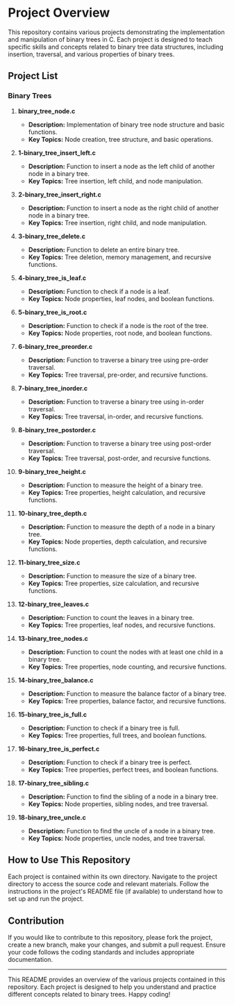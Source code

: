 # Project Overview

This repository contains various projects demonstrating the implementation and manipulation of binary trees in C. Each project is designed to teach specific skills and concepts related to binary tree data structures, including insertion, traversal, and various properties of binary trees.

## Project List

### Binary Trees

1. **binary_tree_node.c**
   - **Description:** Implementation of binary tree node structure and basic functions.
   - **Key Topics:** Node creation, tree structure, and basic operations.

2. **1-binary_tree_insert_left.c**
   - **Description:** Function to insert a node as the left child of another node in a binary tree.
   - **Key Topics:** Tree insertion, left child, and node manipulation.

3. **2-binary_tree_insert_right.c**
   - **Description:** Function to insert a node as the right child of another node in a binary tree.
   - **Key Topics:** Tree insertion, right child, and node manipulation.

4. **3-binary_tree_delete.c**
   - **Description:** Function to delete an entire binary tree.
   - **Key Topics:** Tree deletion, memory management, and recursive functions.

5. **4-binary_tree_is_leaf.c**
   - **Description:** Function to check if a node is a leaf.
   - **Key Topics:** Node properties, leaf nodes, and boolean functions.

6. **5-binary_tree_is_root.c**
   - **Description:** Function to check if a node is the root of the tree.
   - **Key Topics:** Node properties, root node, and boolean functions.

7. **6-binary_tree_preorder.c**
   - **Description:** Function to traverse a binary tree using pre-order traversal.
   - **Key Topics:** Tree traversal, pre-order, and recursive functions.

8. **7-binary_tree_inorder.c**
   - **Description:** Function to traverse a binary tree using in-order traversal.
   - **Key Topics:** Tree traversal, in-order, and recursive functions.

9. **8-binary_tree_postorder.c**
   - **Description:** Function to traverse a binary tree using post-order traversal.
   - **Key Topics:** Tree traversal, post-order, and recursive functions.

10. **9-binary_tree_height.c**
    - **Description:** Function to measure the height of a binary tree.
    - **Key Topics:** Tree properties, height calculation, and recursive functions.

11. **10-binary_tree_depth.c**
    - **Description:** Function to measure the depth of a node in a binary tree.
    - **Key Topics:** Node properties, depth calculation, and recursive functions.

12. **11-binary_tree_size.c**
    - **Description:** Function to measure the size of a binary tree.
    - **Key Topics:** Tree properties, size calculation, and recursive functions.

13. **12-binary_tree_leaves.c**
    - **Description:** Function to count the leaves in a binary tree.
    - **Key Topics:** Tree properties, leaf nodes, and recursive functions.

14. **13-binary_tree_nodes.c**
    - **Description:** Function to count the nodes with at least one child in a binary tree.
    - **Key Topics:** Tree properties, node counting, and recursive functions.

15. **14-binary_tree_balance.c**
    - **Description:** Function to measure the balance factor of a binary tree.
    - **Key Topics:** Tree properties, balance factor, and recursive functions.

16. **15-binary_tree_is_full.c**
    - **Description:** Function to check if a binary tree is full.
    - **Key Topics:** Tree properties, full trees, and boolean functions.

17. **16-binary_tree_is_perfect.c**
    - **Description:** Function to check if a binary tree is perfect.
    - **Key Topics:** Tree properties, perfect trees, and boolean functions.

18. **17-binary_tree_sibling.c**
    - **Description:** Function to find the sibling of a node in a binary tree.
    - **Key Topics:** Node properties, sibling nodes, and tree traversal.

19. **18-binary_tree_uncle.c**
    - **Description:** Function to find the uncle of a node in a binary tree.
    - **Key Topics:** Node properties, uncle nodes, and tree traversal.

## How to Use This Repository

Each project is contained within its own directory. Navigate to the project directory to access the source code and relevant materials. Follow the instructions in the project's README file (if available) to understand how to set up and run the project.

## Contribution

If you would like to contribute to this repository, please fork the project, create a new branch, make your changes, and submit a pull request. Ensure your code follows the coding standards and includes appropriate documentation.

---

This README provides an overview of the various projects contained in this repository. Each project is designed to help you understand and practice different concepts related to binary trees. Happy coding!

